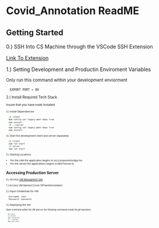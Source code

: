 # Covid_Annotation ReadME

## Getting Started

0.) SSH Into CS Machine through the VSCode SSH Extension

<a href="https://code.visualstudio.com/docs/remote/ssh">Link To Extension<a/>

1.) Setting Development and Productin Enviroment Variables

<small>Only run this command within your development enviorment<small/>

   ```sh
     EXPORT PORT = 80
   ```
   
 2.) Install Required Tech Stack
 
 <small>Insure that you have node installed<small/>
 
 3.) Install Dependencies
 
   ```sh
     cd client
     mpm config set legacy-peer-deps true
     npm install 
     cd ../server
     npm config set legacy-peer-deps true
     npm install 
   ```
   
   4.) Start the development client and server separately
   
   ```sh
     cd client
     npm run start
     cd server
     npm run start
   ```
   5.) Starting Locations
   * For the cliet the applicatins begins in src/components/App.tsx
   * For the server the applications begins in RESTserver.ts
   
   ## Accessing Production Server
   
  0.) Access <a href="turing.cs.colostate.edu"> VM Managment Site</a>
  
  1.) Access VM Named Covid-19TweetAnnotation
  
  2.) Input Credentials for VM
  
   ```sh
     Username: user
     Password: password
   ```
   
   3.) Deploying the site
   
   <small>Open a terminal within the VM and run the following commands inside the git repository<small/>
   
   ```sh
     git pull
     cd client
     npm run build
     cd ../server
     npm run start
   ```

